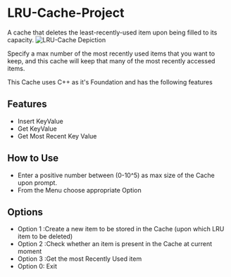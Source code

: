 # LRU-Cache-Project
A cache that deletes the least-recently-used item upon being filled to its capacity.
![LRU-Cache Depiction](https://files.realpython.com/media/cache_internal_representation_1.6fdd3a39fa28.png)

Specify a max number of the most recently used items that you want to keep, and this cache will keep that many of the most recently accessed items.

This Cache uses C++ as it's Foundation and has the following features

## Features
- Insert KeyValue
- Get KeyValue
- Get Most Recent Key Value

## How to Use 
- Enter a positive number between (0-10^5) as max size of the Cache upon prompt.
- From the Menu choose appropriate Option

## Options
- Option 1 :Create a new item to be stored in the Cache (upon which LRU item to be deleted) 
- Option 2 :Check whether an item is present in the Cache at current moment 
- Option 3 :Get the most Recently Used item 
- Option 0: Exit 
